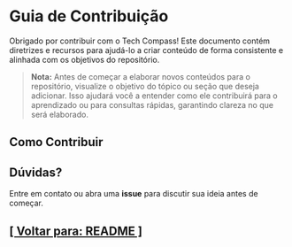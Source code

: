 # Guia de Contribuição

Obrigado por contribuir com o Tech Compass! Este documento contém diretrizes e recursos para ajudá-lo a criar conteúdo de forma consistente e alinhada com os objetivos do repositório.

> **Nota:** Antes de começar a elaborar novos conteúdos para o repositório, visualize o objetivo do tópico ou seção que deseja adicionar. 
Isso ajudará você a entender como ele contribuirá para o aprendizado ou para consultas rápidas, garantindo clareza no que será elaborado.

## Como Contribuir

<!--
TODO: Elaborar o conteúdo desta seção. Exemplo de conteúdo para a seção:

1. Leia os [objetivos do repositório](./README.md) para entender o propósito geral.
2. Use os templates disponíveis no diretório [1-Template](./1-Template/) para estruturar seu conteúdo.
3. Certifique-se de que sua contribuição:
   - Siga o padrão de organização do repositório.
   - Inclua descrições claras e exemplos práticos.
4. Envie sua contribuição por meio de um **pull request**, explicando as mudanças propostas.

## Recursos Úteis

- **[Diretrizes de Estilo](./1-Template/Diretrizes.md):** Regras de formatação e nomenclatura para manter a consistência.
- **[Templates de Conteúdo](./1-Template/):** Modelos prontos para diferentes tipos de conteúdo.
-->

## Dúvidas?

Entre em contato ou abra uma **issue** para discutir sua ideia antes de começar.

## [[ Voltar para: README ]](./README.md)